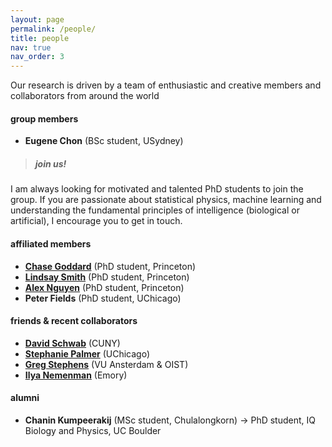 ```yaml
---
layout: page
permalink: /people/
title: people
nav: true
nav_order: 3
---
```


Our research is driven by a team of enthusiastic and creative members and collaborators from around the world

<!-- ##### Principal Investigator
**Wave Ngampruetikorn** -->

#### group members

- **Eugene Chon** (BSc student, USydney)

> ##### **join us!**
I am always looking for motivated and talented PhD students to join the group. If you are passionate about statistical physics, machine learning and understanding the fundamental principles of intelligence (biological or artificial), I encourage you to get in touch.

#### affiliated members

- [**Chase Goddard**](https://chasegoddard.com/) (PhD student, Princeton)
- [**Lindsay Smith**](https://smithlindsay.github.io/website/en/) (PhD student, Princeton)
- [**Alex Nguyen**](https://anhhuyalex.github.io/) (PhD student, Princeton)
- **Peter Fields** (PhD student, UChicago)

<!-- **Daniel Bernstein,** Biophysics PhD Student, Princeton University (2025-) -->


#### friends & recent collaborators

- [**David Schwab**](https://www.gc.cuny.edu/people/david-schwab) (CUNY)
- [**Stephanie Palmer**](https://physics.uchicago.edu/people/profile/stephanie-palmer/) (UChicago)
- [**Greg Stephens**](https://vu.nl/en/stories/dr-greg-stephens) (VU Ansterdam & OIST)
- [**Ilya Nemenman**](https://physics.emory.edu/people/bios/nemenman-ilya.html) (Emory)

#### alumni
- **Chanin Kumpeerakij** (MSc student, Chulalongkorn) → PhD student, IQ Biology and Physics, UC Boulder

